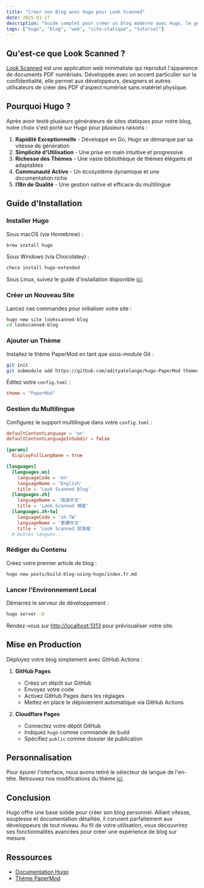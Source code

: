 ```yaml
---
title: "Créer son Blog avec Hugo pour Look Scanned"
date: 2025-01-17
description: "Guide complet pour créer un blog moderne avec Hugo, le générateur de sites statiques. De l'installation au déploiement, en passant par la configuration et la personnalisation - un guide adapté à tous les niveaux."
tags: ["hugo", "blog", "web", "site-statique", "tutoriel"]
---
```


## Qu'est-ce que Look Scanned ?

[Look Scanned](https://lookscanned.io) est une application web minimaliste qui reproduit l'apparence de documents PDF numérisés. Développée avec un accent particulier sur la confidentialité, elle permet aux développeurs, designers et autres utilisateurs de créer des PDF d'aspect numérisé sans matériel physique.

## Pourquoi Hugo ?

Après avoir testé plusieurs générateurs de sites statiques pour notre blog, notre choix s'est porté sur Hugo pour plusieurs raisons :

1. **Rapidité Exceptionnelle** - Développé en Go, Hugo se démarque par sa vitesse de génération
2. **Simplicité d'Utilisation** - Une prise en main intuitive et progressive
3. **Richesse des Thèmes** - Une vaste bibliothèque de thèmes élégants et adaptables
4. **Communauté Active** - Un écosystème dynamique et une documentation riche
5. **I18n de Qualité** - Une gestion native et efficace du multilingue

## Guide d'Installation

### Installer Hugo

Sous macOS (via Homebrew) :

```bash
brew install hugo
```

Sous Windows (via Chocolatey) :

```bash
choco install hugo-extended
```

Sous Linux, suivez le guide d'installation disponible [ici](https://gohugo.io/installation/linux/).

### Créer un Nouveau Site

Lancez ces commandes pour initialiser votre site :

```bash
hugo new site lookscanned-blog
cd lookscanned-blog
```

### Ajouter un Thème

Installez le thème PaperMod en tant que sous-module Git :

```bash
git init
git submodule add https://github.com/adityatelange/hugo-PaperMod themes/PaperMod
```

Éditez votre `config.toml` :

```toml
theme = "PaperMod"
```

### Gestion du Multilingue

Configurez le support multilingue dans votre `config.toml` :

```toml
defaultContentLanguage = 'en'
defaultContentLanguageInSubdir = false

[params]
  displayFullLangName = true

[languages]
  [languages.en]
    languageCode = 'en'
    languageName = 'English'
    title = 'Look Scanned Blog'
  [languages.zh]
    languageName = '简体中文'
    title = 'Look Scanned 博客'
  [languages.zh-tw]
    languageCode = 'zh-TW'
    languageName = '繁體中文'
    title = 'Look Scanned 部落格'
  # Autres langues...
```

### Rédiger du Contenu

Créez votre premier article de blog :

```bash
hugo new posts/build-blog-using-hugo/index.fr.md
```

### Lancer l'Environnement Local

Démarrez le serveur de développement :

```bash
hugo server -D
```

Rendez-vous sur [http://localhost:1313](http://localhost:1313) pour prévisualiser votre site.

## Mise en Production

Déployez votre blog simplement avec GitHub Actions :

1. **GitHub Pages**

   - Créez un dépôt sur GitHub
   - Envoyez votre code
   - Activez GitHub Pages dans les réglages
   - Mettez en place le déploiement automatique via GitHub Actions

2. **Cloudflare Pages**
   - Connectez votre dépôt GitHub
   - Indiquez `hugo` comme commande de build
   - Spécifiez `public` comme dossier de publication

## Personnalisation

Pour épurer l'interface, nous avons retiré le sélecteur de langue de l'en-tête. Retrouvez nos modifications du thème [ici](https://github.com/lookscanned/lookscanned-blog/blob/main/layouts/partials/header.html).

## Conclusion

Hugo offre une base solide pour créer son blog personnel. Alliant vitesse, souplesse et documentation détaillée, il convient parfaitement aux développeurs de tout niveau. Au fil de votre utilisation, vous découvrirez ses fonctionnalités avancées pour créer une expérience de blog sur mesure.

## Ressources

- [Documentation Hugo](https://gohugo.io/documentation/)
- [Thème PaperMod](https://github.com/adityatelange/hugo-PaperMod)
